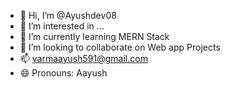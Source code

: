 - 👋 Hi, I’m @Ayushdev08
- 👀 I’m interested in ...
- 🌱 I’m currently learning MERN Stack
- 💞️ I’m looking to collaborate on Web app Projects
- 📫 varmaayush591@gmail.com
- 😄 Pronouns: Aayush



